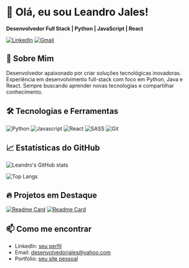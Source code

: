 # 👋 Olá, eu sou Leandro Jales!

**Desenvolvedor Full Stack | Python | JavaScript | React**

[![LinkedIn](https://img.shields.io/badge/LinkedIn-0077B5?style=for-the-badge&logo=linkedin&logoColor=white)](https://www.linkedin.com/in/lcjales/)
[![Gmail](https://img.shields.io/badge/Gmail-D14836?style=for-the-badge&logo=gmail&logoColor=white)](mailto:desenvolvedorjales@yahoo.com)

## 🚀 Sobre Mim

Desenvolvedor apaixonado por criar soluções tecnológicas inovadoras. Experiência em desenvolvimento full-stack com foco em Python, Java e React. Sempre buscando aprender novas tecnologias e compartilhar conhecimento.

## 🛠️ Tecnologias e Ferramentas

![Python](https://img.shields.io/badge/Python-3776AB?style=for-the-badge&logo=python&logoColor=white)
![Javascript](https://img.shields.io/badge/JavaScript-F7DF1E?logo=javascript&logoColor=black&style=for-the-badge)
![React](https://img.shields.io/badge/React-20232A?style=for-the-badge&logo=react&logoColor=61DAFB)
![SASS](https://img.shields.io/badge/Sass-CC6699?logo=sass&logoColor=white&style=for-the-badge)
![Git](https://img.shields.io/badge/Git-F05032?style=for-the-badge&logo=git&logoColor=white)

## 📈 Estatísticas do GitHub

![Leandro's GitHub stats](https://github-readme-stats.vercel.app/api?username=leandrojales2&show_icons=true&theme=dark)

![Top Langs](https://github-readme-stats.vercel.app/api/top-langs/?username=leandrojales2&layout=compact&theme=dark)

## 🔥 Projetos em Destaque

[![Readme Card](https://leandrojales2.github.io/portifolio-profissional/)](https://github.com/leandrojales2/portifolio-profissional)
[![Readme Card](https://github-readme-stats.vercel.app/api/pin/?username=leandrojales2&repo=python-api-rest&theme=dark)](https://github.com/leandrojales2/python-api-rest)

## 📫 Como me encontrar

- LinkedIn: [seu perfil](https://www.linkedin.com/in/lcjales/)
- Email: desenvolvedorjales@yahoo.com
- Portfólio: [seu site pessoal](https://leandrojales2.github.io/portifolio-profissional/)
